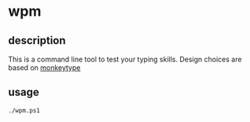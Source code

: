 # wpm

## description

This is a command line tool to test your typing skills. Design choices are based on [monkeytype](https://monkeytype.com)

## usage

`./wpm.ps1` 